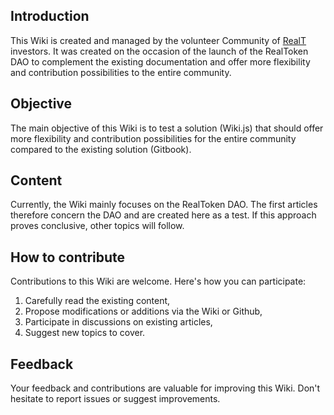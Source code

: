 ## Introduction

This Wiki is created and managed by the volunteer Community of [RealT](https://realt.co/) investors. It was created on the occasion of the launch of the RealToken DAO to complement the existing documentation and offer more flexibility and contribution possibilities to the entire community.

## Objective

The main objective of this Wiki is to test a solution (Wiki.js) that should offer more flexibility and contribution possibilities for the entire community compared to the existing solution (Gitbook).

## Content

Currently, the Wiki mainly focuses on the RealToken DAO. The first articles therefore concern the DAO and are created here as a test. If this approach proves conclusive, other topics will follow.

## How to contribute

Contributions to this Wiki are welcome. Here's how you can participate:

1. Carefully read the existing content,
2. Propose modifications or additions via the Wiki or Github,
3. Participate in discussions on existing articles,
4. Suggest new topics to cover.

## Feedback

Your feedback and contributions are valuable for improving this Wiki. Don't hesitate to report issues or suggest improvements.
